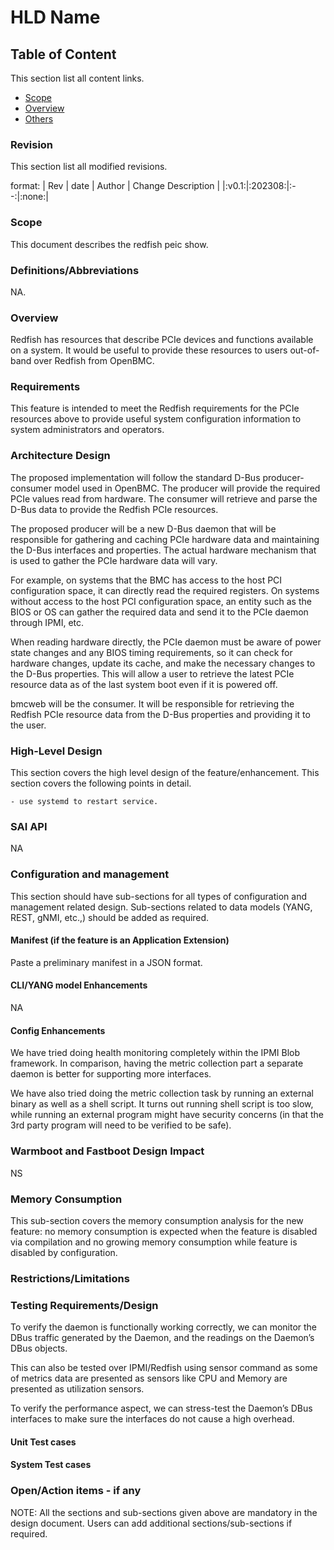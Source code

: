 # HLD Name #

## Table of Content 
This section list all content links.

<!-- TOC -->
- [Scope](#scope)
- [Overview](#overview)
- [Others](#others)
<!-- /TOC -->

### Revision
This section list all modified revisions.

format:
| Rev |   date	 |       Author      |                       Change Description                     |
|:v0.1:|:202308:|:--:|:none:|

### Scope  

This document describes the redfish peic show.

### Definitions/Abbreviations 

NA.

### Overview 

Redfish has resources that describe PCIe devices and functions available
on a system. It would be useful to provide these resources to users
out-of-band over Redfish from OpenBMC.

### Requirements

This feature is intended to meet the Redfish requirements for the PCIe
resources above to provide useful system configuration information to system
administrators and operators.

### Architecture Design 

The proposed implementation will follow the standard D-Bus producer-consumer
model used in OpenBMC. The producer will provide the required PCIe values read
from hardware. The consumer will retrieve and parse the D-Bus data to provide
the Redfish PCIe resources.


The proposed producer will be a new D-Bus daemon that will be responsible for
gathering and caching PCIe hardware data and maintaining the D-Bus interfaces
and properties. The actual hardware mechanism that is used to gather the PCIe
hardware data will vary.

For example, on systems that the BMC has access to the host PCI configuration
space, it can directly read the required registers. On systems without access
to the host PCI configuration space, an entity such as the BIOS or OS can
gather the required data and send it to the PCIe daemon through IPMI, etc.

When reading hardware directly, the PCIe daemon must be aware of power state
changes and any BIOS timing requirements, so it can check for hardware
changes, update its cache, and make the necessary changes to the D-Bus
properties. This will allow a user to retrieve the latest PCIe resource data
as of the last system boot even if it is powered off.

bmcweb will be the consumer. It will be responsible for retrieving the Redfish
PCIe resource data from the D-Bus properties and providing it to the user.

### High-Level Design 

This section covers the high level design of the feature/enhancement. This section covers the following points in detail.
		
	- use systemd to restart service.

### SAI API 

NA

### Configuration and management 
This section should have sub-sections for all types of configuration and management related design. Sub-sections related to data models (YANG, REST, gNMI, etc.,) should be added as required.

#### Manifest (if the feature is an Application Extension)

Paste a preliminary manifest in a JSON format.

#### CLI/YANG model Enhancements 

NA

#### Config Enhancements  

We have tried doing health monitoring completely within the IPMI Blob
framework. In comparison, having the metric collection part a separate daemon
is better for supporting more interfaces.

We have also tried doing the metric collection task by running an external
binary as well as a shell script. It turns out running shell script is too
slow, while running an external program might have security concerns (in that
the 3rd party program will need to be verified to be safe).
		
### Warmboot and Fastboot Design Impact  
NS

### Memory Consumption
This sub-section covers the memory consumption analysis for the new feature: no memory consumption is expected when the feature is disabled via compilation and no growing memory consumption while feature is disabled by configuration. 
### Restrictions/Limitations  

### Testing Requirements/Design  
To verify the daemon is functionally working correctly, we can monitor the
DBus traffic generated by the Daemon, and the readings on the Daemon’s DBus
objects.

This can also be tested over IPMI/Redfish using sensor command as some of
metrics data are presented as sensors like CPU and Memory are presented as
utilization sensors.

To verify the performance aspect, we can stress-test the Daemon’s DBus
interfaces to make sure the interfaces do not cause a high overhead.

#### Unit Test cases  

#### System Test cases

### Open/Action items - if any 

	
NOTE: All the sections and sub-sections given above are mandatory in the design document. Users can add additional sections/sub-sections if required.
